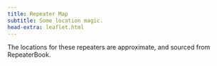 ```yaml
---
title: Repeater Map
subtitle: Some location magic.
head-extra: leaflet.html
---
```


The locations for these repeaters are approximate, and sourced from RepeaterBook.

<div id="map" style="height: 730px; border-radius: 500px;"></div>

<script>
var map = L.map('map').setView([47.67, -122.4], 8);

L.tileLayer('https://tile.openstreetmap.org/{z}/{x}/{y}.png', {
    maxZoom: 19,
    attribution: '&copy; <a href="http://www.openstreetmap.org/copyright">OpenStreetMap</a>'
}).addTo(map);

L.marker([47.6171693850, -122.3181346817]).bindPopup('RR# 1 - WW7PSR (146.960)<br>RR# 2 - WW7PSR (52.870)<br>RR# 3 - WW7PSR (440.775)<br>RR# 7 - W7ACS (442.300)<br>RR# 8 - W7ACS (444.550)<br>RR# 9 - W7ACS (442.875)<br>').addTo(map);
L.marker([47.4508018500, -122.2870025600]).bindPopup('RR# 4 - NC7G (146.660)<br>RR# 5 - WA7ST (443.100)<br>').addTo(map);
L.marker([48.5833015400, -122.1449966400]).bindPopup('RR# 6 - N7GDE (145.190)<br>').addTo(map);
L.marker([47.6510101000, -122.3893988000]).bindPopup('RR# 10 - W7ACS (443.475)<br>').addTo(map);
L.marker([47.6901190000, -122.3177855000]).bindPopup('RR# 11 - W7ACS (443.650)<br>').addTo(map);
L.marker([47.7719300000, -122.2810100000]).bindPopup('RR# 12 - W7ACS (440.600)<br>').addTo(map);
L.marker([47.5209999100, -122.3430023200]).bindPopup('RR# 13 - W7ACS (443.200)<br>').addTo(map);
L.marker([47.6299300000, -121.9500800000]).bindPopup('RR# 14 - WA7TBP (223.960)<br>').addTo(map);
L.marker([48.1170005800, -122.7600021400]).bindPopup('RR# 15 - W7JCR (145.150)<br>').addTo(map);
L.marker([48.0583000200, -122.6880035400]).bindPopup('RR# 16 - AA7MI (440.725)<br>').addTo(map);
L.marker([47.0279998800, -122.8970031700]).bindPopup('RR# 17 - NT7H (147.360)<br>').addTo(map);
L.marker([46.8428497300, -122.7649993900]).bindPopup('RR# 18 - NT7H (224.460)<br>RR# 19 - NT7H (441.400)<br>').addTo(map);
L.marker([47.5683670000, -122.2207290000]).bindPopup('RR# 20 - W7MIR (147.160)<br>RR# 21 - W7MIR (440.150)<br>').addTo(map);
L.marker([47.6445007300, -122.6949996900]).bindPopup('RR# 22 - KC7Z (444.075)<br>').addTo(map);
L.marker([48.2125015300, -122.7050018300]).bindPopup('RR# 23 - W7AVM (146.860)<br>').addTo(map);
L.marker([48.0982722000, -122.5731977000]).bindPopup('RR# 24 - N7KN (441.425)<br>').addTo(map);
L.marker([47.7724990800, -122.9300003100]).bindPopup('RR# 25 - K7DK (440.950)<br>').addTo(map);
L.marker([47.6324996900, -122.3560028100]).bindPopup('RR# 26 - WW7SEA (444.700)<br>').addTo(map);
L.marker([47.7622489900, -122.3494988000]).bindPopup('RR# 27 - W7AUX (442.825)<br>RR# 28 - W7AUX (440.300)<br>RR# 29 - W7AUX (224.020)<br>').addTo(map);
L.marker([47.5038986200, -121.9759979200]).bindPopup('RR# 30 - K7NWS (145.330)<br>RR# 31 - K7NWS (224.340)<br>RR# 32 - K7NWS (442.075)<br>').addTo(map);
L.marker([47.6884994500, -122.1559982300]).bindPopup('RR# 33 - K7LWH (53.170)<br>RR# 34 - K7LWH (145.490)<br>').addTo(map);
L.marker([47.6814994800, -122.2089996300]).bindPopup('RR# 35 - K7LWH (224.360)<br>RR# 36 - K7LWH (441.075)<br>').addTo(map);
L.marker([47.8566093400, -122.2836761500]).bindPopup('RR# 37 - W7FLY (443.925)<br>').addTo(map);
L.marker([47.7376770000, -122.2307900000]).bindPopup('RR# 38 - NE7MC (442.000)<br>').addTo(map);
L.marker([47.4890273500, -121.9525130500]).bindPopup('RR# 39 - WW7STR (146.875)<br>RR# 42 - WW7STR (443.050)<br>').addTo(map);
L.marker([47.5455996167, -122.1046651167]).bindPopup('RR# 40 - WW7STR (224.440)<br>RR# 41 - WW7STR (441.550)<br>RR# 43 - WW7STR (927.2125)<br>').addTo(map);
L.marker([47.0528984100, -122.2939987200]).bindPopup('RR# 44 - N3KPU (145.230)<br>').addTo(map);
L.marker([47.1091003400, -122.5530014000]).bindPopup('RR# 45 - KE7YYD (442.750)<br>').addTo(map);
L.marker([47.3928350000, -122.6022500000]).bindPopup('RR# 46 - W7TJL (224.200)<br>RR# 59 - KA7EOC (145.350)<br>').addTo(map);
L.marker([47.3181753175, -122.3155021675]).bindPopup('RR# 47 - WA7FW (147.040)<br>RR# 48 - WA7FW (146.760)<br>RR# 49 - WA7FW (442.950)<br>RR# 53 - WA7FW (1290.100)<br>').addTo(map);
L.marker([47.2774009700, -122.2919998200]).bindPopup('RR# 50 - WA7FW (442.925)<br>RR# 51 - WA7FW (146.840)<br>').addTo(map);
L.marker([47.3507995600, -122.3229980500]).bindPopup('RR# 52 - WA7FW (443.850)<br>').addTo(map);
L.marker([48.6777000400, -122.8315010050]).bindPopup('RR# 54 - K7SKW (146.740)<br>RR# 55 - K7SKW (444.050)<br>').addTo(map);
L.marker([48.7821006800, -122.3700027500]).bindPopup('RR# 56 - K7SKW (443.750)<br>').addTo(map);
L.marker([48.8017997750, -122.4614982650]).bindPopup('RR# 57 - K7SKW (147.160)<br>RR# 58 - K7SKW (443.650)<br>').addTo(map);
L.marker([47.2150993300, -123.1009979200]).bindPopup('RR# 60 - N7SK (146.720)<br>RR# 61 - N7SK (443.250)<br>RR# 62 - N7SK (927.4125)<br>').addTo(map);
L.marker([47.9979496000, -122.1944999650]).bindPopup('RR# 63 - WA7LAW (147.180)<br>RR# 64 - WA7LAW (444.575)<br>').addTo(map);
L.marker([47.3866150000, -122.8609950000]).bindPopup('RR# 65 - NM7E (145.170)<br>RR# 66 - NM7E (224.260)<br>').addTo(map);

</script>
